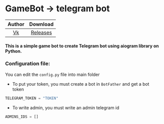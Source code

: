 # GameBot -> telegram bot

| Author | Download |
|:--:|:--:|
|[Vk](https://m.vk.com/layton1)|[Releases](https://github.com/Layton-L/GameBot/releases)|

#### This is a simple game bot to create Telegram bot using aiogram library on Python.

### Configuration file:
You can edit the `config.py` file into main folder
- To put your token, you must create a bot in `BotFather` and get a bot token
```python
TELEGRAM_TOKEN = "TOKEN"
```
- To write admin, you must write an admin telegram id
```python
ADMINS_IDS = []
```
